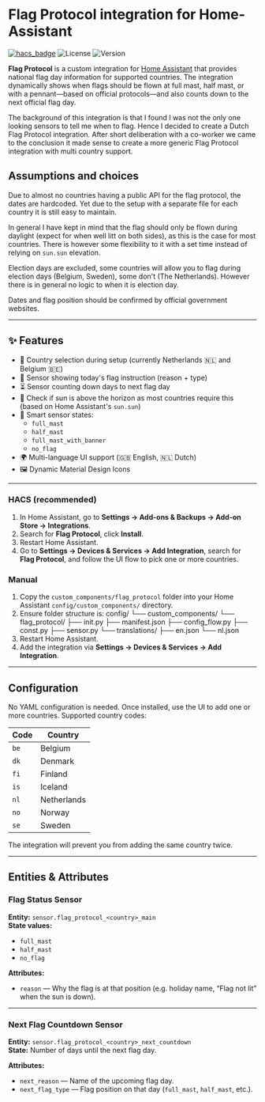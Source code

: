 # Flag Protocol integration for Home-Assistant

[![hacs_badge](https://img.shields.io/badge/HACS-Custom-orange.svg)](https://hacs.xyz/)
![License](https://img.shields.io/github/license/svbui/Home-Assistant-Flag-Protocol)
![Version](https://img.shields.io/github/v/release/svbui/Home-Assistant-Flag-Protocol?include_prereleases&sort=semver)

**Flag Protocol** is a custom integration for [Home Assistant](https://www.home-assistant.io/) that provides national flag day information for supported countries. The integration dynamically shows when flags should be flown at full mast, half mast, or with a pennant—based on official protocols—and also counts down to the next official flag day.

The background of this integration is that I found I was not the only one looking sensors to tell me when to flag. Hence I decided to create a Dutch Flag Protocol integration. After short deliberation with a co-worker we came to the conclusion it made sense to create a more generic Flag Protocol integration with multi country support. 

## Assumptions and choices
Due to almost no countries having a public API for the flag protocol, the dates are hardcoded. Yet due to the setup with a separate file for each country it is still easy to maintain. 

In general I have kept in mind that the flag should only be flown during daylight (expect for when well litt on both sides), as this is the case for most countries. There is however some flexibility to it with a set time instead of relying on `sun.sun` elevation. 

Election days are excluded, some countries will allow you to flag during election days (Belgium, Sweden), some don't (The Netherlands). However there is in general no logic to when it is election day.

Dates and flag position should be confirmed by official government websites.

---

## ✨ Features

- 🔄 Country selection during setup (currently Netherlands 🇳🇱 and Belgium 🇧🇪)
- 📅 Sensor showing today's flag instruction (reason + type)
- ⏳ Sensor counting down days to next flag day
- 🌅 Check if sun is above the horizon as most countries require this (based on Home Assistant's `sun.sun`)
- 🧠 Smart sensor states:
  - `full_mast`
  - `half_mast`
  - `full_mast_with_banner`
  - `no_flag`
- 🌍 Multi-language UI support (🇬🇧 English, 🇳🇱 Dutch)
- 🖼 Dynamic Material Design Icons

---

### HACS (recommended)

1. In Home Assistant, go to **Settings → Add-ons & Backups → Add-on Store → Integrations**.  
2. Search for **Flag Protocol**, click **Install**.  
3. Restart Home Assistant.  
4. Go to **Settings → Devices & Services → Add Integration**, search for **Flag Protocol**, and follow the UI flow to pick one or more countries.

### Manual

1. Copy the `custom_components/flag_protocol` folder into your Home Assistant `config/custom_components/` directory.  
2. Ensure folder structure is:
config/
└── custom_components/
└── flag_protocol/
├── init.py
├── manifest.json
├── config_flow.py
├── const.py
├── sensor.py
└── translations/
├── en.json
└── nl.json
3. Restart Home Assistant.  
4. Add the integration via **Settings → Devices & Services → Add Integration**.

---

## Configuration

No YAML configuration is needed. Once installed, use the UI to add one or more countries. Supported country codes:

| Code | Country     |
| ---- | ----------- |
| `be` | Belgium     |
| `dk` | Denmark     |
| `fi` | Finland     |
| `is` | Iceland     |
| `nl` | Netherlands |
| `no` | Norway      |
| `se` | Sweden      |

The integration will prevent you from adding the same country twice.

---

## Entities & Attributes

### Flag Status Sensor  
**Entity:** `sensor.flag_protocol_<country>_main`  
**State values:**  
- `full_mast`  
- `half_mast`  
- `no_flag`  

**Attributes:**  
- `reason` — Why the flag is at that position (e.g. holiday name, “Flag not lit” when the sun is down).

---

### Next Flag Countdown Sensor  
**Entity:** `sensor.flag_protocol_<country>_next_countdown`  
**State:** Number of days until the next flag day.  

**Attributes:**  
- `next_reason` — Name of the upcoming flag day.  
- `next_flag_type` — Flag position on that day (`full_mast`, `half_mast`, etc.).
```
